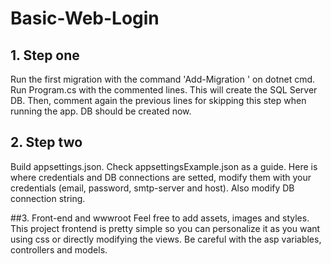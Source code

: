 # Basic-Web-Login
## 1. Step one
Run the first migration with the command 'Add-Migration <migration name>' on dotnet cmd. Run Program.cs with the commented lines.
This will create the SQL Server DB. Then, comment again the previous lines for skipping this step when running the app. DB should be created now.

## 2. Step two
Build appsettings.json. Check appsettingsExample.json as a guide.
Here is where credentials and DB connections are setted, modify them with your credentials (email, password, smtp-server and host).
Also modify DB connection string.

##3. Front-end and wwwroot
Feel free to add assets, images and styles. This project frontend is pretty simple so you can personalize it as you want using css or directly
modifying the views. Be careful with the asp variables, controllers and models.